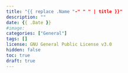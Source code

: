 ```yaml
---
title: "{{ replace .Name "-" " " | title }}"
description: "" 
date: {{ .Date }}
#image: 
categories: ["General"]
tags: []
license: GNU General Public License v3.0 
hidden: false
toc: true
draft: true
---
```


